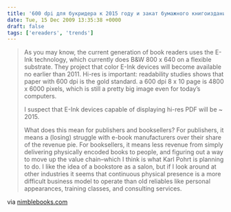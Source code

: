```yaml
---
title: '600 dpi для букридера к 2015 году и закат бумажного книгоиздания?'
date: Tue, 15 Dec 2009 13:35:38 +0000
draft: false
tags: ['ereaders', 'trends']
---
```


> As you may know, the current generation of book readers uses the E-Ink technology, which currently does B&W 800 x 640 on a flexible substrate. They project that color E-Ink devices will become available no earlier than 2011. Hi-res is important: readability studies shows that paper with 600 dpi is the gold standard. a 600 dpi 8 x 10 page is 4800 x 6000 pixels, which is still a pretty big image even for today’s computers.
> 
> I suspect that E-Ink devices capable of displaying hi-res PDF will be ~ 2015.
> 
> What does this mean for publishers and booksellers? For publishers, it means a (losing) struggle with e-book manufacturers over their share of the revenue pie. For booksellers, it means less revenue from simply delivering physically encoded books to people, and figuring out a way to move up the value chain–which I think is what Karl Pohrt is planning to do. I like the idea of a bookstore as a salon, but if I look around at other industries it seems that continuous physical presence is a more difficult business model to operate than old reliables like personal appearances, training classes, and consulting services.

via [nimblebooks.com](http://www.nimblebooks.com/wordpress/2009/02/demise-of-shaman-drum-future-of-bookselling-and-publishing/)